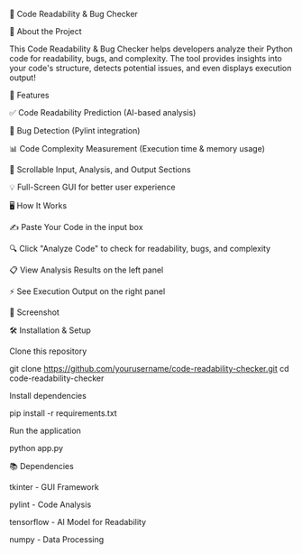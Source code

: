 🚀 Code Readability & Bug Checker



🌟 About the Project

This Code Readability & Bug Checker helps developers analyze their Python code for readability, bugs, and complexity. The tool provides insights into your code's structure, detects potential issues, and even displays execution output!

🎯 Features

✅ Code Readability Prediction (AI-based analysis)

🐛 Bug Detection (Pylint integration)

📊 Code Complexity Measurement (Execution time & memory usage)

📜 Scrollable Input, Analysis, and Output Sections

💡 Full-Screen GUI for better user experience

🖥️ How It Works

✍️ Paste Your Code in the input box

🔍 Click "Analyze Code" to check for readability, bugs, and complexity

📋 View Analysis Results on the left panel

⚡ See Execution Output on the right panel

📸 Screenshot



🛠️ Installation & Setup

Clone this repository

git clone https://github.com/yourusername/code-readability-checker.git
cd code-readability-checker

Install dependencies

pip install -r requirements.txt

Run the application

python app.py

📚 Dependencies

tkinter - GUI Framework

pylint - Code Analysis

tensorflow - AI Model for Readability

numpy - Data Processing
